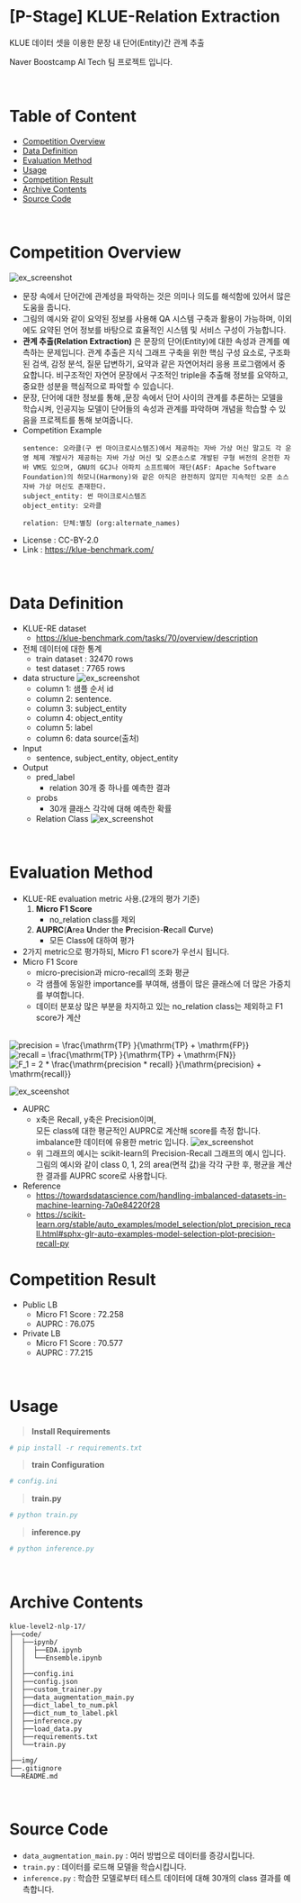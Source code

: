 # [P-Stage] KLUE-Relation Extraction

KLUE 데이터 셋을 이용한 문장 내 단어(Entity)간 관계 추출  

Naver Boostcamp AI Tech 팀 프로젝트 입니다.

<br>

# Table of Content

- [Competition Overview](#competition-overview)
- [Data Definition](#data-definition)
- [Evaluation Method](#evaluation-method)
- [Usage](#usage)
- [Competition Result](#competition-result)
- [Archive Contents](#archive-contents)
- [Source Code](#source-code)

<br>

# Competition Overview
![ex_screenshot](./img/KLUE_Overview.png)

- 문장 속에서 단어간에 관계성을 파악하는 것은 의미나 의도를 해석함에 있어서 많은 도움을 줍니다.
- 그림의 예시와 같이 요약된 정보를 사용해 QA 시스템 구축과 활용이 가능하며, 이외에도 요약된 언어 정보를 바탕으로 효율적인 시스템 및 서비스 구성이 가능합니다.
- **관계 추출(Relation Extraction)** 은 문장의 단어(Entity)에 대한 속성과 관계를 예측하는 문제입니다. 관계 추출은 지식 그래프 구축을 위한 핵심 구성 요소로, 구조화된 검색, 감정 분석, 질문 답변하기, 요약과 같은 자연어처리 응용 프로그램에서 중요합니다. 비구조적인 자연어 문장에서 구조적인 triple을 추출해 정보를 요약하고, 중요한 성분을 핵심적으로 파악할 수 있습니다.
- 문장, 단어에 대한 정보를 통해 ,문장 속에서 단어 사이의 관계를 추론하는 모델을 학습시켜, 인공지능 모델이 단어들의 속성과 관계를 파악하며 개념을 학습할 수 있음을 프로젝트를 통해 보여줍니다.
- Competition Example
    ```
    sentence: 오라클(구 썬 마이크로시스템즈)에서 제공하는 자바 가상 머신 말고도 각 운영 체제 개발사가 제공하는 자바 가상 머신 및 오픈소스로 개발된 구형 버전의 온전한 자바 VM도 있으며, GNU의 GCJ나 아파치 소프트웨어 재단(ASF: Apache Software Foundation)의 하모니(Harmony)와 같은 아직은 완전하지 않지만 지속적인 오픈 소스 자바 가상 머신도 존재한다.
    subject_entity: 썬 마이크로시스템즈
    object_entity: 오라클

    relation: 단체:별칭 (org:alternate_names)
    ```
- License : CC-BY-2.0
- Link : https://klue-benchmark.com/

<br>

# Data Definition
- KLUE-RE dataset
    - https://klue-benchmark.com/tasks/70/overview/description
- 전체 데이터에 대한 통계
    - train dataset : 32470 rows
    - test dataset  : 7765 rows
- data structure
![ex_screenshot](./img/KLUE_Data_Construct.png)
    - column 1: 샘플 순서 id
    - column 2: sentence.
    - column 3: subject_entity
    - column 4: object_entity
    - column 5: label
    - column 6: data source(출처)
- Input
    - sentence, subject_entity, object_entity
- Output
    - pred_label
        - relation 30개 중 하나를 예측한 결과
    - probs
        - 30개 클래스 각각에 대해 예측한 확률 
    - Relation Class
![ex_screenshot](./img/KLUE_Relation_Class.png)

<br>

# Evaluation Method
- KLUE-RE evaluation metric 사용.(2개의 평가 기준)
    1. **Micro F1 Score**
        - no_relation class를 제외
    2. **AUPRC**(**A**rea **U**nder the **P**recision-**R**ecall **C**urve)
        - 모든 Class에 대하여 평가
- 2가지 metric으로 평가하되, Micro F1 score가 우선시 됩니다.
- Micro F1 Score
    - micro-precision과 micro-recall의 조화 평균
    - 각 샘플에 동일한 importance를 부여해, 샘플이 많은 클래스에 더 많은 가중치를 부여합니다.
    - 데이터 분포상 많은 부분을 차지하고 있는 no_relation class는 제외하고 F1 score가 계산
<br>
<img src="https://latex.codecogs.com/svg.image?precision&space;=&space;\frac{\mathrm{TP}&space;}{\mathrm{TP}&space;&plus;&space;\mathrm{FP}}&space;" title="precision = \frac{\mathrm{TP} }{\mathrm{TP} + \mathrm{FP}} " />
<br>
<img src="https://latex.codecogs.com/svg.image?recall&space;=&space;\frac{\mathrm{TP}&space;}{\mathrm{TP}&space;&plus;&space;\mathrm{FN}}&space;" title="recall = \frac{\mathrm{TP} }{\mathrm{TP} + \mathrm{FN}} " />
<br>
<img src="https://latex.codecogs.com/svg.image?F_1&space;=&space;2&space;*&space;\frac{\mathrm{precision&space;*&space;recall}&space;}{\mathrm{precision}&space;&plus;&space;\mathrm{recall}}&space;" title="F_1 = 2 * \frac{\mathrm{precision * recall} }{\mathrm{precision} + \mathrm{recall}} " />
<br>

![ex_sceenshot](./img/KLUE_Metric_MicroF1.png)
- AUPRC
    - x축은 Recall, y축은 Precision이며,  
      모든 class에 대한 평균적인 AUPRC로 계산해 score를 측정 합니다. imbalance한 데이터에 유용한 metric 입니다.
![ex_screenshot](./img/KLUE_Metric_AUPRC.png)
    - 위 그래프의 예시는 scikit-learn의 Precision-Recall 그래프의 예시 입니다. 그림의 예시와 같이 class 0, 1, 2의 area(면적 값)을 각각 구한 후, 평균을 계산한 결과를 AUPRC score로 사용합니다.
- Reference
    - https://towardsdatascience.com/handling-imbalanced-datasets-in-machine-learning-7a0e84220f28
    - https://scikit-learn.org/stable/auto_examples/model_selection/plot_precision_recall.html#sphx-glr-auto-examples-model-selection-plot-precision-recall-py

# Competition Result
- Public LB
    - Micro F1 Score : 72.258
    - AUPRC : 76.075
- Private LB
    - Micro F1 Score : 70.577
    - AUPRC : 77.215

<br>

# Usage

>**Install Requirements**
```bash
# pip install -r requirements.txt
```

>**train Configuration**
```bash
# config.ini
```

>**train.py**
```bash
# python train.py
```

>**inference.py**
```bash
# python inference.py
```




<br>

# Archive Contents
```
klue-level2-nlp-17/
├──code/
│  ├──ipynb/
│  │  ├──EDA.ipynb
│  │  └──Ensemble.ipynb
│  │
│  ├──config.ini
│  ├──config.json
│  ├──custom_trainer.py
│  ├──data_augmentation_main.py
│  ├──dict_label_to_num.pkl
│  ├──dict_num_to_label.pkl
│  ├──inference.py
│  ├──load_data.py
│  ├──requirements.txt
│  └──train.py
│
├──img/
├──.gitignore    
└──README.md
```

<br>

# Source Code

- `data_augmentation_main.py` : 여러 방법으로 데이터를 증강시킵니다.
- `train.py` : 데이터를 로드해 모델을 학습시킵니다.
- `inference.py` : 학습한 모델로부터 테스트 데이터에 대해 30개의 class 결과를 예측합니다.
